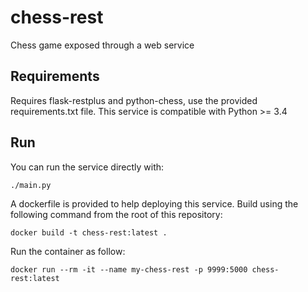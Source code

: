 # chess-rest
Chess game exposed through a web service

## Requirements
Requires flask-restplus and python-chess, use the provided requirements.txt file.
This service is compatible with Python >= 3.4

## Run
You can run the service directly with:

```
./main.py
```

A dockerfile is provided to help deploying this service. Build using the following command from the root of this repository:

```
docker build -t chess-rest:latest .
```

Run the container as follow:

```
docker run --rm -it --name my-chess-rest -p 9999:5000 chess-rest:latest
```
